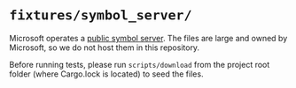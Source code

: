 # `fixtures/symbol_server/`

Microsoft operates a [public symbol server](https://docs.microsoft.com/en-us/windows-hardware/drivers/debugger/microsoft-public-symbols). The files are large and owned by Microsoft, so we do not host them in this repository.

Before running tests, please run `scripts/download` from the project root folder (where Cargo.lock is located) to seed the files.
